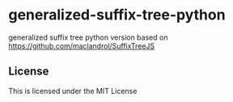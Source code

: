 # generalized-suffix-tree-python
generalized suffix tree python version based on https://github.com/maclandrol/SuffixTreeJS


## License
This is licensed under the MIT License
